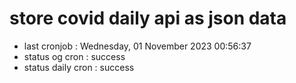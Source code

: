 # store covid daily api as json data

- last cronjob : Wednesday, 01 November 2023 00:56:37
- status og cron : success
- status daily cron : success
      
      